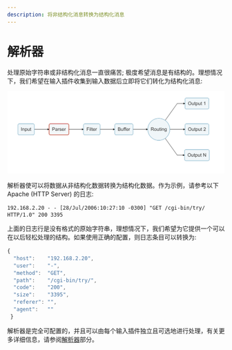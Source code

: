 ```yaml
---
description: 将非结构化消息转换为结构化消息
---
```


# 解析器

处理原始字符串或非结构化消息一直很痛苦; 极度希望消息是有结构的。理想情况下，我们希望在输入插件收集到输入数据后立即将它们转化为结构化消息:

![](../../.gitbook/assets/logging_pipeline_parser.png)

解析器使可以将数据从非结构化数据转换为结构化数据。作为示例，请参考以下 Apache \(HTTP Server\) 的日志:

```text
192.168.2.20 - - [28/Jul/2006:10:27:10 -0300] "GET /cgi-bin/try/ HTTP/1.0" 200 3395
```

上面的日志行是没有格式的原始字符串，理想情况下，我们希望为它提供一个可以在以后轻松处理的结构。如果使用正确的配置，则日志条目可以转换为:

```javascript
{
  "host":    "192.168.2.20",
  "user":    "-",
  "method":  "GET",
  "path":    "/cgi-bin/try/",
  "code":    "200",
  "size":    "3395",
  "referer": "",
  "agent":   ""
 }
```

解析器是完全可配置的，并且可以由每个输入插件独立且可选地进行处理，有关更多详细信息，请参阅[解析器](https://docs.fluentbit.io/manual/pipeline/parsers)部分。

